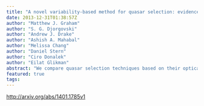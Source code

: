 ```yaml
---
title: "A novel variability-based method for quasar selection: evidence for a   rest frame ~54 day characteristic timescale"
date: 2013-12-31T01:38:57Z
author: "Matthew J. Graham"
author: "S. G. Djorgovski"
author: "Andrew J. Drake"
author: "Ashish A. Mahabal"
author: "Melissa Chang"
author: "Daniel Stern"
author: "Ciro Donalek"
author: "Eilat Glikman"
abstract: "We compare quasar selection techniques based on their optical variability using data from the Catalina Real-time Transient Survey (CRTS). We introduce a new technique based on Slepian wavelet variance (SWV) that shows comparable or better performance to structure functions and damped random walk models but with fewer assumptions. Combining these methods with WISE mid-IR colors produces a highly efficient quasar selection technique which we have validated spectroscopically. The SWV technique also identifies characteristic timescales in a time series and we find a characteristic rest frame timescale of ~54 days, confirmed in the light curves of ~18000 quasars from CRTS, SDSS and MACHO data, and anticorrelated with absolute magnitude. This indicates a transition between a damped random walk and $P(f) propto f^{-1/3}$ behaviours and is the first strong indication that a damped random walk model may be too simplistic to describe optical quasar variability."
featured: true
tags:
---
```

http://arxiv.org/abs/1401.1785v1